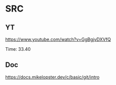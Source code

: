 # SRC

## YT
 https://www.youtube.com/watch?v=GgBgjvDXVfQ

Time: 33.40

## Doc
 https://docs.mikelopster.dev/c/basic/git/intro